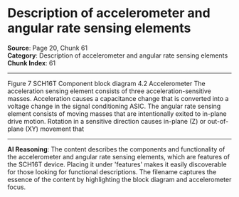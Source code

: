 # Description of accelerometer and angular rate sensing elements

**Source**: Page 20, Chunk 61  
**Category**: Description of accelerometer and angular rate sensing elements  
**Chunk Index**: 61

---

Figure 7 SCH16T Component block diagram
4.2 Accelerometer
The acceleration sensing element consists of three acceleration-sensitive masses. Acceleration causes
a capacitance change that is converted into a voltage change in the signal conditioning ASIC.
The angular rate sensing element consists of moving masses that are intentionally exited to in-plane
drive motion. Rotation in a sensitive direction causes in-plane (Z) or out-of-plane (XY) movement that

---

**AI Reasoning**: The content describes the components and functionality of the accelerometer and angular rate sensing elements, which are features of the SCH16T device. Placing it under 'features' makes it easily discoverable for those looking for functional descriptions. The filename captures the essence of the content by highlighting the block diagram and accelerometer focus.
